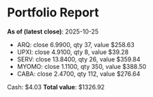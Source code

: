# Portfolio Report
**As of (latest close)**: 2025-10-25

- ARQ: close 6.9900, qty 37, value $258.63
- UPXI: close 4.9100, qty 8, value $39.28
- SERV: close 13.8400, qty 26, value $359.84
- MYOMO: close 1.1100, qty 350, value $388.50
- CABA: close 2.4700, qty 112, value $276.64

Cash: $4.03
**Total value**: $1326.92